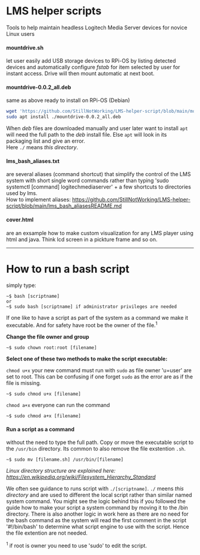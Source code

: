 # LMS helper scripts
Tools to help maintain headless Logitech Media Server devices for novice Linux users 

#### mountdrive.sh
let user easily add USB storage devices to RPi-OS by listing detected devices and automatically configure <i>fstab</i> for item selected by user for instant access. Drive will then mount automatic at next boot.
#### mountdrive-0.0.2_all.deb
same as above ready to install on RPi-OS (Debian)
```bash
wget 'https://github.com/StillNotWorking/LMS-helper-script/blob/main/mountdrive-0.0.2_all.deb?raw=true'
sudo apt install ./mountdrive-0.0.2_all.deb
```
When <i>deb</i> files are downloaded manually and user later want to install `apt` will need the full path to the <i>deb</i> install file. Else `apt` will look in its packaging list and give an error.
<br />Here `./` means <i>this directory</i>.
#### lms_bash_aliases.txt
are several aliases (command shortcut) that simplify the control of the LMS system with short single word commands rather than typing 'sudo systemctl [command] logitechmediaserver' + a few shortcuts to directories used by lms.<br />
How to implement aliases: https://github.com/StillNotWorking/LMS-helper-script/blob/main/lms_bash_aliasesREADME.md

#### cover.html
are an exsample how to make custom visualization for any LMS player using html and java. Think lcd screen in a pickture frame and so on.

---------------------------------------------------------------

# How to run a bash script 
simply type: 
```
~$ bash [scriptname]
or 
~$ sudo bash [scriptname] if administrator privileges are needed
```
If one like to have a script as part of the system as a command we make it executable. And for safety have root be the owner of the file.<sup>1</sup>


**Change the file owner and group**
```
~$ sudo chown root:root [filename]
```
**Select one of these two methods to make the script executable:**

`chmod u+x`  your new command must run with `sudo` as file owner 'u=user' are set to root. This can be confusing if one forget `sudo` as the error are as if the file is missing.
```
~$ sudo chmod u+x [filename]
``` 

`chmod a+x`  everyone can run the command
```
~$ sudo chmod a+x [filename]
```
#### Run a script as a command 
without the need to type the full path. Copy or move the executable script to the `/usr/bin` directory. Its common to also remove the file exstention `.sh`.
```
~$ sudo mv [filename.sh] /usr/bin/[filename]
```
<i>Linux directory structure are explained here: https://en.wikipedia.org/wiki/Filesystem_Hierarchy_Standard</i>


We often see guidance to runs script with `./[scriptname]`.
`./` meens <i>this directory</i> and are used to different the local script rather than similar named system command. You might see the logic behind this if you followed the guide how to make your script a system command by moving it to the /bin directory.
There is also another logic in work here as there are no need for the bash command as the system will read the first comment in the script '#!/bin/bash' to determine what script engine to use with the script. Hence the file extention are not needed.



<sup>1</sup> if root is owner you need to use 'sudo' to edit the script.<br />